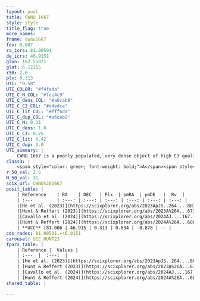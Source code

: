 ```yaml
---
layout: post
title: CWNU 1667
style: style
title_flag: true
more_names: 
fname: cwnu1667
fov: 0.087
ra_icrs: 81.00591
de_icrs: 46.9151
glon: 162.55071
glat: 6.12155
r50: 2.6
plx: 0.313
UTI: "0.58"
UTI_COLOR: "#f4fada"
UTI_C_N_COL: "#fee4c9"
UTI_C_dens_COL: "#a6cab9"
UTI_C_C3_COL: "#d4edca"
UTI_C_lit_COL: "#fff6da"
UTI_C_dup_COL: "#a6cab9"
UTI_C_N: 0.31
UTI_C_dens: 1.0
UTI_C_C3: 0.75
UTI_C_lit: 0.42
UTI_C_dup: 1.0
UTI_summary: |
    CWNU 1667 is a poorly populated, very dense object of high C3 quality. It was recently reported in the literature.
class3: |
    <span style="color: green; font-weight: bold;">A</span><span style="color: #FFC300; font-weight: bold;">B</span>
r_50_val: 2.6
N_50_val: 31
scix_url: CWNU%201667
posit_table: |
    | Reference    | RA    | DEC   | Plx  | pmRA  | pmDE   |  Rv  |
    | :---         | :---: | :---: | :---: | :---: | :---: | :---: |
    |[He et al. (2023)](https://scixplorer.org/abs/2023ApJS..264....8H) | 81.008 | 46.908 | 0.314 | 0.043 | -0.877 | -- |
    |[Hunt & Reffert (2023)](https://scixplorer.org/abs/2023A%26A...673A.114H) | 81.014 | 46.909 | 0.315 | 0.039 | -0.878 | -- |
    |[Cavallo et al. (2024)](https://scixplorer.org/abs/2024AJ....167...12C) | 81.003 | 46.916 | 0.315 | -- | -- | -- |
    |[Hunt & Reffert (2024)](https://scixplorer.org/abs/2024A%26A...686A..42H) | 81.014 | 46.909 | 0.315 | 0.039 | -0.878 | -- |
    | **UCC** |81.006 | 46.915 | 0.313 | 0.034 | -0.878 | -- | 
cds_radec: 81.00591,+46.9151
carousel: UCC_HUNT23
fpars_table: |
    | Reference |  Values |
    | :---  |  :---:  |
    | [He et al. (2023)](https://scixplorer.org/abs/2023ApJS..264....8H) | `A0=2.05, m-M=12.25, logAge=8.5` |
    | [Hunt & Reffert (2023)](https://scixplorer.org/abs/2023A%26A...673A.114H) | `AV50=1.816, diffAV50=0.98, MOD50=12.361, logAge50=8.117` |
    | [Cavallo et al. (2024)](https://scixplorer.org/abs/2024AJ....167...12C) | `AV50=1.8, dMod50=12.47, logAge50=8.56, [Fe/H]50=0.3` |
    | [Hunt & Reffert (2024)](https://scixplorer.org/abs/2024A%26A...686A..42H) | `MassJ=221.747` |
shared_table: |
    
---
```

